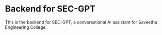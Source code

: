 # Backend for SEC-GPT

This is the backend for SEC-GPT, a conversational AI assistant for Saveetha Engineering College.
